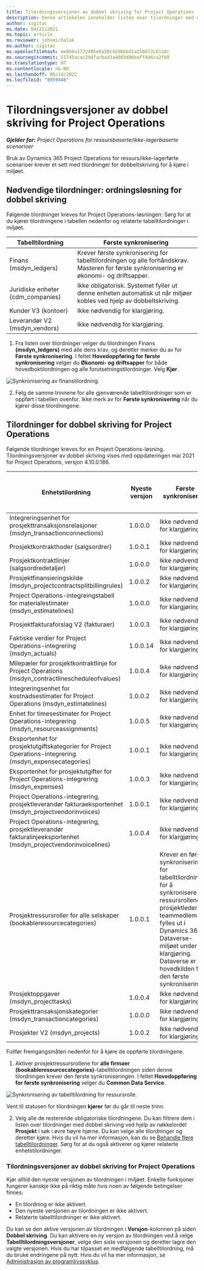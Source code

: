 ```yaml
---
title: Tilordningsversjoner av dobbel skriving for Project Operations
description: Denne artikkelen inneholder listen over tilordninger med dobbel skriving som kreves for Dynamics 365 Project Operations.
author: sigitac
ms.date: 04/22/2021
ms.topic: article
ms.reviewer: johnmichalak
ms.author: sigitac
ms.openlocfilehash: ee0b6a1722405e6a50c42db6bd2a25b872c6118c
ms.sourcegitcommit: 51745acac29dfacba43a4003d86baff4d6ca2fb8
ms.translationtype: HT
ms.contentlocale: nb-NO
ms.lasthandoff: 06/14/2022
ms.locfileid: "8959448"
---
```

# <a name="project-operations-dual-write-map-versions"></a>Tilordningsversjoner av dobbel skriving for Project Operations

_**Gjelder for:** Project Operations for ressursbaserte/ikke-lagerbaserte scenarioer_

Bruk av Dynamics 365 Project Operations for ressurs/ikke-lagerførte scenarioer krever et sett med tilordninger for dobbeltskriving for å kjøre i miljøet. 

## <a name="prerequisite-maps-dual-write-orchestration-solution"></a>Nødvendige tilordninger: ordningsløsning for dobbel skriving

Følgende tilordninger kreves for Project Operations-løsningen: Sørg for at du kjører tilordningene i tabellen nedenfor og relaterte tabelltilordninger i miljøet.

| Tabelltilordning | Første synkronisering |
| --- | --- |
| Finans (msdyn_ledgers) | Krever første synkronisering for tabelltilordningen og alle forhåndskrav. Masteren for første synkronisering er økonomi- og driftsapper. |
| Juridiske enheter (cdm_companies) | Ikke obligatorisk. Systemet fyller ut denne enheten automatisk ut når miljøer kobles ved hjelp av dobbeltskriving. |
| Kunder V3 (kontoer) | Ikke nødvendig for klargjøring. |
| Leverandør V2 (msdyn_vendors) | Ikke nødvendig for klargjøring. |

1. Fra listen over tilordninger velger du tilordningen Finans **(msdyn\_ledgers)** med alle dens krav, og deretter merker du av for **Første synkronisering**. I feltet **Hovedoppføring for første synkronisering** velger du **Økonomi- og driftsapper** for både hovedboktilordningen og alle forutsetningstilordninger. Velg **Kjør**.

![Synkronisering av finanstilordning.](media/DW6.png)

2. Følg de samme trinnene for alle gjenværende tabelltilordninger som er oppført i tabellen ovenfor. Ikke merk av for **Første synkronisering** når du kjører disse tilordningene.

## <a name="project-operations-dual-write-maps"></a>Tilordninger for dobbel skriving for Project Operations

Følgende tilordninger kreves for en Project Operations-løsning. Tilordningsversjoner av dobbel skriving vises med oppdateringen mai 2021 for Project Operations, versjon 4.10.0.186.

| Enhetstilordning | Nyeste versjon | Første synkronisering | Nødvendig Dynamics 365 Finance-versjon |
| --- | --- | --- | --- |
| Integreringsenhet for prosjekttransaksjonsrelasjoner (msdyn\_transactionconnections) | 1.0.0.0 | Ikke nødvendig for klargjøring. ||
| Prosjektkontrakthoder (salgsordrer) | 1.0.0.1 | Ikke nødvendig for klargjøring. ||
| Prosjektkontraktlinjer (salgsordredetaljer) | 1.0.0.0 | Ikke nødvendig for klargjøring. ||
| Prosjektfinansieringskilde (msdyn_projectcontractsplitbillingrules) | 1.0.0.2 | Ikke nødvendig for klargjøring. ||
| Project Operations-integreingstabell for materialestimater (msdyn\_estimatelines) | 1.0.0.0 | Ikke nødvendig for klargjøring. ||
| Prosjektfakturaforslag V2 (fakturaer) | 1.0.0.3 | Ikke nødvendig for klargjøring. ||
| Faktiske verdier for Project Operations-integrering (msdyn_actuals) | 1.0.0.14 | Ikke nødvendig for klargjøring. ||
| Milepæler for prosjektkontraktlinje for Project Operations (msdyn_contractlinescheduleofvalues) | 1.0.0.4 | Ikke nødvendig for klargjøring. ||
| Integreringsenhet for kostnadsestimater for Project Operations (msdyn_estimatelines) | 1.0.0.2 | Ikke nødvendig for klargjøring. ||
| Enhet for timesestimater for Project Operations-integrering (msdyn_resourceassignments) | 1.0.0.5 | Ikke nødvendig for klargjøring. ||
| Eksportenhet for prosjektutgiftskategorier for Project Operations-integrering (msdyn_expensecategories) | 1.0.0.1 | Ikke nødvendig for klargjøring. ||
| Eksportenhet for prosjektutgifter for Project Operations-integrering (msdyn_expenses) | 1.0.0.3 | Ikke nødvendig for klargjøring. ||
| Project Operations-integrering, prosjektleverandør fakturaeksportenhet (msdyn_projectvendorinvoices) | 1.0.0.1 | Ikke nødvendig for klargjøring. |10.0.26 eller senere|
| Project Operations-integrering, prosjektleverandør fakturalinjeeksportenhet (msdyn_projectvendorinvoicelines) | 1.0.0.4 | Ikke nødvendig for klargjøring. | 10.0.26 eller senere |
| Prosjektressursroller for alle selskaper (bookableresourcecategories) | 1.0.0.1 | Krever en første synkronisering for tabelltilordningen for å synkronisere ressursrollene for prosjektleder og teammedlem som fylles ut i Dynamics 365 Dataverse-miljøet under klargjøring. Dataverse er hovedkilden for den første synkroniseringen. ||
| Prosjektoppgaver (msdyn_projecttasks) | 1.0.0.4 | Ikke nødvendig for klargjøring. ||
| Prosjekttransaksjonskategorier (msdyn_transactioncategories) | 1.0.0.0 | Ikke nødvendig for klargjøring. ||
| Prosjekter V2 (msdyn_projects) | 1.0.0.2 | Ikke nødvendig for klargjøring. ||

Fullfør fremgangsmåten nedenfor for å kjøre de oppførte tilordningene.

1. Aktiver prosjektressursrollene for **alle firmaer (bookableresourcecategories)**-tabelltilordningen siden denne tilordningen krever den første synkroniseringen. I feltet **Hovedoppføring for første synkronisering** velger du **Common Data Service**. 

 ![Synkronisering av tabelltilordning for ressursrolle.](media/6ResourceInitialSync.jpg)

 Vent til statusen for tilordningen **kjører** før du går til neste trinn.

2. Velg alle de resterende obligatoriske tilordningene. Du kan filtrere dem i listen over tilordninger med dobbel skriving ved hjelp av nøkkelordet **Prosjekt** i søk i øvre høyre hjørne. Du kan velge alle tilordninger og deretter kjøre. Hvis du vil ha mer informasjon, kan du se [Behandle flere tabelltilordninger](/dynamics365/fin-ops-core/dev-itpro/data-entities/dual-write/multiple-entity-maps). Sørg for at du også aktiverer og kjører relaterte enhetstilordninger.

### <a name="project-operations-dual-write-map-versions"></a>Tilordningsversjoner av dobbel skriving for Project Operations

Kjør alltid den nyeste versjonen av tilordningen i miljøet. Enkelte funksjoner fungerer kanskje ikke på riktig måte hvis noen av følgende betingelser finnes:

- En tilordning er ikke aktivert.
- Den nyeste versjonen av tilordningen er ikke aktivert. 
- Relaterte tabelltilordninger er ikke aktivert.

Du kan se den aktive versjonen av tilordningen i **Versjon**-kolonnen på siden **Dobbel skriving**. Du kan aktivere en ny versjon av tilordningen ved å velge **Tabelltilordningsversjoner**, velge den siste versjonen og deretter lagre den valgte versjonen. Hvis du har tilpasset en medfølgende tabelltilordning, må du bruke endringene på nytt. Hvis du vil ha mer informasjon, se [Administrasjon av programlivssyklus](/dynamics365/fin-ops-core/dev-itpro/data-entities/dual-write/app-lifecycle-management).
